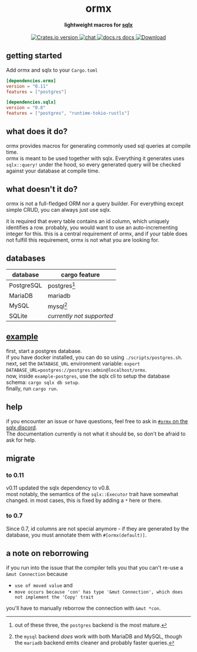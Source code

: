 <h1 align="center">ormx</h1>
<div align="center">
 <strong>
   lightweight macros for <a href="https://github.com/launchbadge/sqlx">sqlx</a>  
 </strong>
</div>

<br />

<div align="center">
  <!-- Version -->
  <a href="https://crates.io/crates/ormx">
    <img src="https://img.shields.io/crates/v/ormx.svg?style=flat-square"
    alt="Crates.io version" />
  </a>
  <!-- Discord -->
  <a href="https://discord.gg/mrZz4Wv8r2">
    <img src="https://img.shields.io/discord/665528275556106240?style=flat-square" alt="chat" />
  </a>
  <!-- Docs -->
  <a href="https://docs.rs/ormx">
    <img src="https://img.shields.io/badge/docs-latest-blue.svg?style=flat-square"
      alt="docs.rs docs" />
  </a>
  <!-- Downloads -->
  <a href="https://crates.io/crates/ormx">
    <img src="https://img.shields.io/crates/d/ormx.svg?style=flat-square"
      alt="Download" />
  </a>
</div>

## getting started
Add ormx and sqlx to your `Cargo.toml`
```toml
[dependencies.ormx]
version = "0.11"
features = ["postgres"]

[dependencies.sqlx]
version = "0.8"
features = ["postgres", "runtime-tokio-rustls"]
```

## what does it do? 
ormx provides macros for generating commonly used sql queries at compile time.  
ormx is meant to be used together with sqlx. Everything it generates uses `sqlx::query!` under the hood, so every generated query will be checked against your database at compile time.

## what doesn't it do?
ormx is not a full-fledged ORM nor a query builder. For everything except simple CRUD, you can always just use sqlx.  

it is required that every table contains an id column, which uniquely
identifies a row. probably, you would want to use an auto-incrementing integer for this.
this is a central requirement of ormx, and if your table does not fulfill this requirement, ormx
is not what you are looking for.

## databases

| database   | cargo feature             |
|------------|---------------------------|
| PostgreSQL | postgres[^1]              |
| MariaDB    | mariadb                   |
| MySQL      | mysql[^2]                 |
| SQLite     | *currently not supported* |

[^1]: out of these three, the `postgres` backend is the most mature.   
[^2]: the `mysql` backend *does* work with both MariaDB and MySQL, though the `mariadb` backend emits cleaner and probably faster queries.


## [example](https://github.com/NyxCode/ormx/tree/master/example-postgres/src/main.rs)
first, start a postgres database.  
if you have docker installed, you can do so using `./scripts/postgres.sh`.  
next, set the `DATABASE_URL` environment variable: `export DATABASE_URL=postgres://postgres:admin@localhost/ormx`.  
now, inside `example-postgres`, use the sqlx cli to setup the database schema: `cargo sqlx db setup`.  
finally, run `cargo run`.

## help
if you encounter an issue or have questions, feel free to ask in [`#ormx` on the sqlx discord](https://discord.gg/mrZz4Wv8r2).  
The documentation currently is not what it should be, so don't be afraid to ask for help.

## migrate
### to 0.11
v0.11 updated the sqlx dependency to v0.8.  
most notably, the semantics of the `sqlx::Executor` trait have somewhat changed. in most cases, this is fixed by adding a `*` here or there.

### to 0.7
Since 0.7, id columns are not special anymore - if they are generated by the database, you must annotate them with `#[ormx(default)]`.

## a note on reborrowing
if you run into the issue that the compiler tells you that you can't re-use a `&mut Connection` because  
- `use of moved value` and
- `move occurs because 'con' has type '&mut Connection', which does not implement the 'Copy' trait`  

you'll have to manually reborrow the connection with `&mut *con`.
